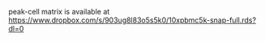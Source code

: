 peak-cell matrix is available at https://www.dropbox.com/s/903ug8l83o5s5k0/10xpbmc5k-snap-full.rds?dl=0

